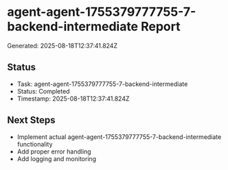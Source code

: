 # agent-agent-1755379777755-7-backend-intermediate Report

Generated: 2025-08-18T12:37:41.824Z

## Status
- Task: agent-agent-1755379777755-7-backend-intermediate
- Status: Completed
- Timestamp: 2025-08-18T12:37:41.824Z

## Next Steps
- Implement actual agent-agent-1755379777755-7-backend-intermediate functionality
- Add proper error handling
- Add logging and monitoring
